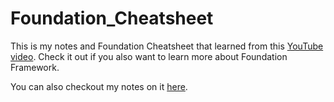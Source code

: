 # Foundation_Cheatsheet

This is my notes and Foundation Cheatsheet that learned from this [YouTube video](https://youtu.be/DEu5xYEZx18?si=FOAyKbxAsvdYEIdo). Check it out if you also want to learn more about Foundation Framework.

You can also checkout my notes on it [here](https://elijah-ye.github.io/blog/2024/foundations-notes/).